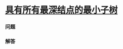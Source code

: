 # [具有所有最深结点的最小子树](https://leetcode-cn.com/problems/smallest-subtree-with-all-the-deepest-nodes)

### 问题

### 解答

```

```


